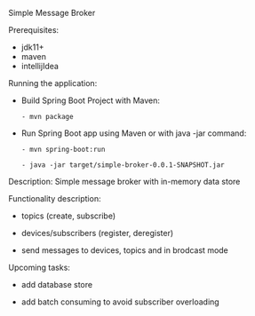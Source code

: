 Simple Message Broker

Prerequisites:
-	jdk11+
-	maven
-	intellijIdea


Running the application:
-	Build Spring Boot Project with Maven:

		- mvn package

-	Run Spring Boot app using Maven or with java -jar command:
	
		- mvn spring-boot:run

		- java -jar target/simple-broker-0.0.1-SNAPSHOT.jar


Description:
Simple message broker with in-memory data store

Functionality description:

- topics (create, subscribe)

- devices/subscribers (register, deregister)

- send messages to devices, topics and in brodcast mode
        
Upcoming tasks:

- add database store

- add batch consuming to avoid subscriber overloading

